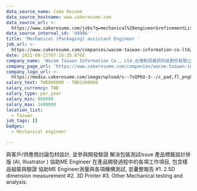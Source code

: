 ```yaml
---
data_source_name: Cake Resume
data_source_hostname: www.cakeresume.com
data_source_url: >-
  https://www.cakeresume.com/jobs?q=mechanical%20engineer&refinementList%5Blang_name%5D%5B0%5D=English&refinementList%5Bsalary_type%5D=per_year&range%5Bsalary_range%5D%5Bmin%5D=1000000&page=3
data_source_internal_id: '44906'
title: 'Mechanical (Packaging) assistant Engineer '
job_url: >-
  https://www.cakeresume.com/companies/wacom-taiwan-information-co-ltd/jobs/mechanical-packaging-assistant-engineer
date: 2022-08-22T07:16:35.876Z
company_name: 'Wacom Taiwan Information Co., Ltd.台灣和冠資訊科技股份有限公司'
company_page_url: 'https://www.cakeresume.com/companies/wacom-taiwan-information-co-ltd'
company_logo_url: >-
  https://media.cakeresume.com/image/upload/s--7sQP6U-3--/c_pad,fl_png8,h_200,w_200/v1651221446/jcxe5g3x6kfdqck4upxi.png
salary_text: TWD800000 - TWD1400000
salary_currency: TWD
salary_type: per_year
salary_min: 800000
salary_max: 1400000
location_list:
  - Taiwan
job_tags: []
badges:
  - Mechanical engineer

---
```


與客戶/供應商討論包材設計, 並參與開發驗證 解決包裝測試issue 產品標籤設計排版 (AI, Illustrator ) 協助ME Engineer 在產品開發過程中的各項工作項目, 包含樣品組裝與驗證 協助ME Engineer測量與各項機構測試, 並囊整報告 #1. 2.5D dimension measurement #2. 3D Printer #3. Other Mechanical testing and analysis.